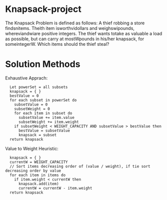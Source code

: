 # Knapsack-project
The Knapsack Problem is defined as follows:  A thief robbing a store findsnitems.  Theith item isworthvidollars and weighswipounds, whereviandwiare positive integers.  The thief wants totake as valuable a load as possible, but can carry at mostWpounds in his/her knapsack, for someintegerW.  Which items should the thief steal?

# Solution Methods

Exhaustive Apprach:
```
  Let powerSet = all subsets
  knapsack = { } 
  bestValue = 0
  for each subset in powerSet do
    subsetValue = 0
    subsetWeight = 0
    for each item in subset do
      subsetValue += item.value
      subsetWeight += item.weight
    if subsetWeight < WEIGHT_CAPACITY AND subsetValue > bestValue then
      bestValue = subsetValue
      knapsack = subset
  return knapsack
```

Value to Weight Heuristic:
```
  knapsack = { }
  currentW = WEIGHT_CAPACITY
  // Sort items decreasing order of (value / weight), if tie sort decreasing order by value
  for each item in items do
    if item.weight < currentW then
      knapsack.add(item)
      currentW = currentW - item.weight
  return knapsack
```
